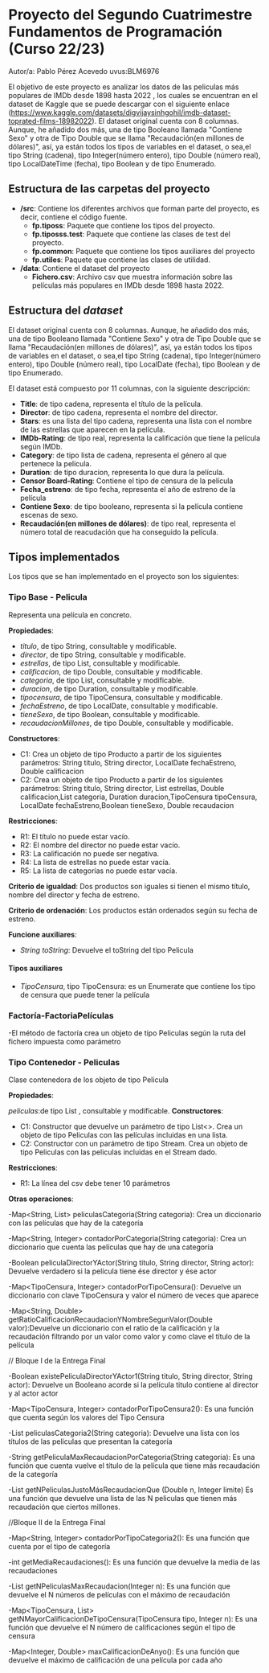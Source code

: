 # Proyecto del Segundo Cuatrimestre Fundamentos de Programación (Curso  22/23)
Autor/a: Pablo Pérez Acevedo   uvus:BLM6976

El objetivo de este proyecto es analizar los datos de las peliculas más populares de IMDb desde 1898 hasta 2022 , los cuales se encuentran en el dataset de Kaggle que se puede descargar con el siguiente enlace (https://www.kaggle.com/datasets/digvijaysinhgohil/imdb-dataset-toprated-films-18982022). El dataset original cuenta con 8 columnas. Aunque, he añadido dos más, una de tipo Booleano llamada "Contiene Sexo" y otra de Tipo Double que se llama "Recaudación(en millones de dólares)", así, ya están todos los tipos de variables en el dataset, o sea,el tipo String (cadena), tipo Integer(número entero), tipo Double (número real), tipo LocalDateTime (fecha), tipo Boolean y de tipo Enumerado.


## Estructura de las carpetas del proyecto

* **/src**: Contiene los diferentes archivos que forman parte del proyecto, es decir, contiene el código fuente.
  * **fp.tiposs**: Paquete que contiene los tipos del proyecto.
  * **fp.tiposss.test**: Paquete que contiene las clases de test del proyecto.
  * **fp.common**: Paquete que contiene los tipos auxiliares del proyecto
  * **fp.utiles**:  Paquete que contiene las clases de utilidad. 
* **/data**: Contiene el dataset del proyecto
    * **Fichero.csv**: Archivo csv que muestra información sobre las películas más populares en IMDb desde 1898 hasta 2022.
    
## Estructura del *dataset*

El dataset original cuenta con 8 columnas. Aunque, he añadido dos más, una de tipo Booleano llamada "Contiene Sexo" y otra de Tipo Double que se llama "Recaudación(en millones de dólares)", así, ya están todos los tipos de variables en el dataset, o sea,el tipo String (cadena), tipo Integer(número entero), tipo Double (número real), tipo LocalDate (fecha), tipo Boolean y de tipo Enumerado.

El dataset está compuesto por 11 columnas, con la siguiente descripción:

* **Title**: de tipo cadena, representa el título de la película.
* **Director**: de tipo cadena, representa el nombre del director.
* **Stars**: es una lista del tipo cadena, representa una lista con el nombre de las estrellas que aparecen en la película.
* **IMDb-Rating**: de tipo real, representa la calificación que tiene la película según IMDb.
* **Category**: de tipo lista de cadena, representa el género al que pertenece la película.
* **Duration**: de tipo duracion, representa lo que dura la película.
* **Censor Board-Rating**: Contiene el tipo de censura de la película
* **Fecha_estreno**: de tipo fecha, representa el año de estreno de la película
* **Contiene Sexo**: de tipo booleano, representa si la película contiene escenas de sexo.
* **Recaudación(en millones de dólares)**: de tipo real, representa el número total de reacudación que ha conseguido la película.


## Tipos implementados

Los tipos que se han implementado en el proyecto son los siguientes:

### Tipo Base - Pelicula
Representa una película en concreto.

**Propiedades**:

- _titulo_, de tipo String, consultable y modificable. 
- _director_, de tipo String, consultable y modificable.
- _estrellas_, de tipo List<String>, consultable y modificable.
- _calificacion_, de tipo Double, consultable y modificable.
- _categoria_, de tipo List<String>, consultable y modificable.
- _duracion_, de tipo Duration, consultable y modificable.
- _tipocensura_, de tipo TipoCensura, consultable y modificable.
- _fechaEstreno_, de tipo LocalDate, consultable y modificable.
- _tieneSexo_, de tipo Boolean, consultable y modificable.
- _recaudacionMillones_, de tipo Double, consultable y modificable.


**Constructores**: 

- C1: Crea un objeto de tipo Producto a partir de los siguientes parámetros: String titulo, String director, LocalDate fechaEstreno, Double calificacion
- C2: Crea un objeto de tipo Producto a partir de los siguientes parámetros: String titulo, String director, List<String> estrellas, Double calificacion,List<String> categoria, Duration duracion,TipoCensura tipoCensura, LocalDate fechaEstreno,Boolean tieneSexo, Double recaudacion


**Restricciones**:
 
- R1: El título no puede estar vacío.
- R2: El nombre del director no puede estar vacío.
- R3: La calificación no puede ser negativa.
- R4: La lista de estrellas no puede estar vacía.
- R5: La lista de categorías no puede estar vacía.


**Criterio de igualdad**: Dos productos son iguales si tienen el mismo título, nombre del director y fecha de estreno.

**Criterio de ordenación**: Los productos están ordenados según su fecha de estreno.

**Funcione auxiliares**:
 
-	_String toString_: Devuelve el toString del tipo Pelicula

#### Tipos auxiliares
- _TipoCensura_, tipo TipoCensura: es un Enumerate que contiene los tipo de censura que puede tener la película

### Factoría-FactoriaPelículas

-El método de factoría crea un objeto de tipo Peliculas según la ruta del fichero impuesta como parámetro

### Tipo Contenedor - Peliculas

Clase contenedora de los objeto de tipo Pelicula

**Propiedades**:

_peliculas_:de tipo List<String> , consultable y modificable.
**Constructores**: 

- C1: Constructor que devuelve un parámetro de tipo List<>. Crea un objeto de tipo Peliculas con las películas incluidas en una lista.
- C2: Constructor con un parámetro de tipo Stream. Crea un objeto de tipo Peliculas con las peliculas incluidas en el Stream dado.


**Restricciones**:
 
- R1: La línea del csv debe tener 10 parámetros

**Otras operaciones**:


-Map<String, List<String>> peliculasCategoria(String categoria): Crea un diccionario con las películas que hay de la categoría
	
-Map<String, Integer> contadorPorCategoria(String categoria): Crea un diccionario que cuenta las películas que hay de una categoría
	
-Boolean peliculaDirectorYActor(String titulo, String director, String actor): Devuelve verdadero si la película tiene ése director y ése actor
	
-Map<TipoCensura, Integer> contadorPorTipoCensura(): Devuelve un diccionario con clave TipoCensura y valor el número de veces que aparece
	
-Map<String, Double> getRatioCalificacionRecaudacionYNombreSegunValor(Double valor):Devuelve un diccionario con el ratio de la calificación y la recaudación filtrando por un valor como valor y como clave el título de la película

// Bloque I de la Entrega Final 

-Boolean existePeliculaDirectorYActor1(String titulo, String director, String actor): Devuelve un Booleano acorde si la película titulo contiene al director y al actor actor
	
-Map<TipoCensura, Integer> contadorPorTipoCensura2(): Es una función que cuenta según los valores del Tipo Censura
	
-List<String> peliculasCategoria2(String categoria): Devuelve una lista con los títulos de las películas que presentan la categoría
	
-String getPeliculaMaxRecaudacionPorCategoria(String categoria): Es una función que cuenta vuelve el título de la película que tiene más recaudación de la categoría
	
-List<String> getNPeliculasJustoMásRecaudacionQue (Double n, Integer limite) Es una función que devuelve una lista de las N peliculas que tienen más recaudación que ciertos millones.

	
//Bloque II de la Entrega Final
	
-Map<String, Integer> contadorPorTipoCategoria2(): Es una función que cuenta por el tipo de categoría
	
-int getMediaRecaudaciones(): Es una función que devuelve la media de las recaudaciones
	
-List<String> getNPeliculasMaxRecaudacion(Integer n): Es una función que devuelve el N números de películas con el máximo de recaudación

-Map<TipoCensura, List<String>> getNMayorCalificacionDeTipoCensura(TipoCensura tipo, Integer n): Es una función que devuelve el N número de calificaciones según el tipo de censura
	
-Map<Integer, Double> maxCalificacionDeAnyo(): Es una función que devuelve el máximo de calificación de una película por cada año
	